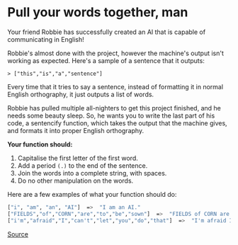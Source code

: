 # Pull your words together, man

Your friend Robbie has successfully created an AI that is
capable of communicating in English!

Robbie's almost done with the project, however the machine's
output isn't working as expected. Here's a sample of a sentence
that it outputs:

```text
> ["this","is","a","sentence"]
```

Every time that it tries to say a sentence, instead of formatting
it in normal English orthography, it just outputs a list of words.

Robbie has pulled multiple all-nighters to get this project finished,
and he needs some beauty sleep. So, he wants you to write the last part
of his code, a sentencify function, which takes the output that the
machine gives, and formats it into proper English orthography.

**Your function should:**

1.  Capitalise the first letter of the first word.
2.  Add a period `(.)` to the end of the sentence.
3.  Join the words into a complete string, with spaces.
4.  Do no other manipulation on the words.

Here are a few examples of what your function should do:
<!-- markdownlint-disable MD013 -->
```bash
["i", "am", "an", "AI"]  =>  "I am an AI."
["FIELDS","of","CORN","are","to","be","sown"]  =>  "FIELDS of CORN are to be sown."
["i'm","afraid","I","can't","let","you","do","that"]  =>  "I'm afraid I can't let you do that."
```
<!-- markdownlint-enable MD013 -->
[Source](https://www.codewars.com/kata/59ad7d2e07157af687000070/train/python)
